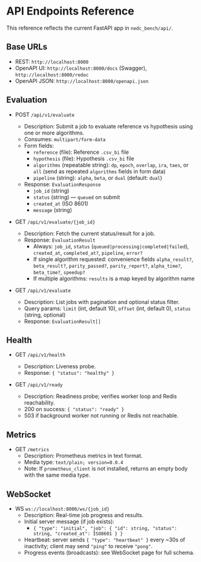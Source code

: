 # API Endpoints Reference

This reference reflects the current FastAPI app in `nedc_bench/api/`.

## Base URLs
- REST: `http://localhost:8000`
- OpenAPI UI: `http://localhost:8000/docs` (Swagger), `http://localhost:8000/redoc`
- OpenAPI JSON: `http://localhost:8000/openapi.json`

## Evaluation

- POST `
/api/v1/evaluate
`
  - Description: Submit a job to evaluate reference vs hypothesis using one or more algorithms.
  - Consumes: `multipart/form-data`
  - Form fields:
    - `reference` (file): Reference `.csv_bi` file
    - `hypothesis` (file): Hypothesis `.csv_bi` file
    - `algorithms` (repeatable string): `dp`, `epoch`, `overlap`, `ira`, `taes`, or `all` (send as repeated `algorithms` fields in form data)
    - `pipeline` (string): `alpha`, `beta`, or `dual` (default: `dual`)
  - Response: `EvaluationResponse`
    - `job_id` (string)
    - `status` (string) — `queued` on submit
    - `created_at` (ISO 8601)
    - `message` (string)

- GET `
/api/v1/evaluate/{job_id}
`
  - Description: Fetch the current status/result for a job.
  - Response: `EvaluationResult`
    - Always: `job_id`, `status` (`queued|processing|completed|failed`), `created_at`, `completed_at?`, `pipeline`, `error?`
    - If single algorithm requested: convenience fields `alpha_result?`, `beta_result?`, `parity_passed?`, `parity_report?`, `alpha_time?`, `beta_time?`, `speedup?`
    - If multiple algorithms: `results` is a map keyed by algorithm name

- GET `
/api/v1/evaluate
`
  - Description: List jobs with pagination and optional status filter.
  - Query params: `limit` (int, default 10), `offset` (int, default 0), `status` (string, optional)
  - Response: `EvaluationResult[]`

## Health

- GET `
/api/v1/health
`
  - Description: Liveness probe.
  - Response: `{ "status": "healthy" }`

- GET `
/api/v1/ready
`
  - Description: Readiness probe; verifies worker loop and Redis reachability.
  - 200 on success: `{ "status": "ready" }`
  - 503 if background worker not running or Redis not reachable.

## Metrics

- GET `
/metrics
`
  - Description: Prometheus metrics in text format.
  - Media type: `text/plain; version=0.0.4`
  - Note: If `prometheus_client` is not installed, returns an empty body with the same media type.

## WebSocket

- WS `
ws://localhost:8000/ws/{job_id}
`
  - Description: Real-time job progress and results.
  - Initial server message (if job exists):
    - `{ "type": "initial", "job": { "id": string, "status": string, "created_at": ISO8601 } }`
  - Heartbeat: server sends `{ "type": "heartbeat" }` every ~30s of inactivity; client may send `"ping"` to receive `"pong"`.
  - Progress events (broadcasts): see WebSocket page for full schema.
